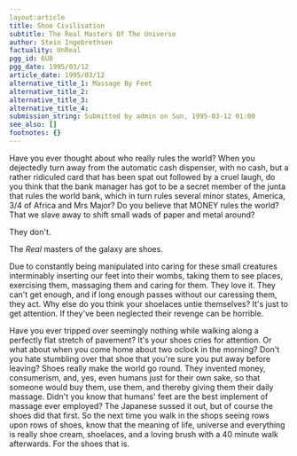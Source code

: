 ```yaml
---
layout:article
title: Shoe Civilisation
subtitle: The Real Masters Of The Universe
author: Stein Ingebrethsen
factuality: UnReal
pgg_id: 6U8
pgg_date: 1995/03/12
article_date: 1995/03/12
alternative_title_1: Massage By Feet
alternative_title_2: 
alternative_title_3: 
alternative_title_4: 
submission_string: Submitted by admin on Sun, 1995-03-12 01:00
see_also: []
footnotes: {}
---
```

<div>
<p>Have you ever thought about who really rules the world? When you dejectedly turn away from the automatic cash dispenser, with no cash, but a rather ridiculed card that has been spat out followed by a cruel laugh, do you think that the bank manager has got to be a secret member of the junta that rules the world bank, which in turn rules several minor states, America, 3/4 of Africa and Mrs Major? Do you believe that MONEY rules the world? That we slave away to shift small wads of paper and metal around?</p>
<p>They don't.</p>
<p>The <em>Real</em> masters of the galaxy are shoes.</p>
<p>Due to constantly being manipulated into caring for these small creatures interminably inserting our feet into their wombs, taking them to see places, exercising them, massaging them and caring for them. They love it. They can't get enough, and if long enough passes without our caressing them, they act. Why else do you think your shoelaces untie themselves? It's just to get attention. If they've been neglected their revenge can be horrible.</p>
<p>Have you ever tripped over seemingly nothing while walking along a perfectly flat stretch of pavement? It's your shoes cries for attention. Or what about when you come home about two oclock in the morning? Don't you hate stumbling over that shoe that you're sure you put away before leaving? Shoes really make the world go round. They invented money, consumerism, and, yes, even humans just for their own sake, so that someone would buy them, use them, and thereby giving them their daily massage. Didn't you know that humans' feet are the best implement of massage ever employed? The Japanese sussed it out, but of course the shoes did that first. So the next time you walk in the shops seeing rows upon rows of shoes, know that the meaning of life, universe and everything is really shoe cream, shoelaces, and a loving brush with a 40 minute walk afterwards. For the shoes that is. <!--Amazon_CLS_IM_END--></p>
</div>

